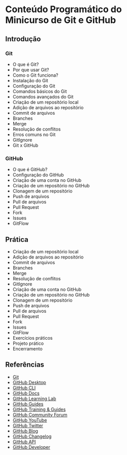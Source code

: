 # Conteúdo Programático do Minicurso de Git e GitHub

## Introdução

### Git

- O que é Git?
- Por que usar Git?
- Como o Git funciona?
- Instalação do Git
- Configuração do Git
- Comandos básicos do Git
- Comandos avançados do Git
- Criação de um repositório local
- Adição de arquivos ao repositório
- Commit de arquivos
- Branches
- Merge
- Resolução de conflitos
- Erros comuns no Git
- GitIgnore
- Git x GitHub

### GitHub

- O que é GitHub?
- Configuração do GitHub
- Criação de uma conta no GitHub
- Criação de um repositório no GitHub
- Clonagem de um repositório
- Push de arquivos
- Pull de arquivos
- Pull Request
- Fork
- Issues
- GitFlow

## Prática

- Criação de um repositório local
- Adição de arquivos ao repositório
- Commit de arquivos
- Branches
- Merge
- Resolução de conflitos
- GitIgnore
- Criação de uma conta no GitHub
- Criação de um repositório no GitHub
- Clonagem de um repositório
- Push de arquivos
- Pull de arquivos
- Pull Request
- Fork
- Issues
- GitFlow
- Exercícios práticos
- Projeto prático
- Encerramento

## Referências

- [Git](https://git-scm.com/)
- [GitHub Desktop](https://desktop.github.com/)
- [GitHub CLI](https://cli.github.com/)
- [GitHub Docs](https://docs.github.com/pt)
- [GitHub Learning Lab](https://lab.github.com/)
- [GitHub Guides](https://guides.github.com/)
- [GitHub Training & Guides](https://services.github.com/on-demand/)
- [GitHub Community Forum](https://github.community/)
- [GitHub YouTube](https://www.youtube.com/github)
- [GitHub Twitter](https://twitter.com/github)
- [GitHub Blog](https://github.blog/)
- [GitHub Changelog](https://github.blog/changelog/)
- [GitHub API](https://developer.github.com/)
- [GitHub Developer](https://developer.github.com/)
